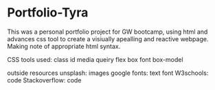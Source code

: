 # Portfolio-Tyra

This was a personal portfolio project for GW bootcamp, using html and advances css tool to create a visiually apealling and reactive webpage. Making note of appropriate html syntax.

CSS tools used:
    class 
    id
    media queiry 
    flex box 
    font
    box-model

outside resources 
    unsplash: images 
    google fonts: text font
    W3schools: code
    Stackoverflow: code

